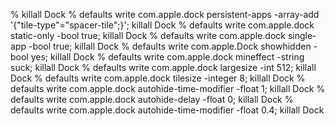 % killall Dock
% defaults write com.apple.dock persistent-apps -array-add '{"tile-type"="spacer-tile";}'; killall Dock
% defaults write com.apple.dock static-only -bool true; killall Dock
% defaults write com.apple.dock single-app -bool true; killall Dock
% defaults write com.apple.Dock showhidden -bool yes; killall Dock
% defaults write com.apple.dock mineffect -string suck; killall Dock
% defaults write com.apple.dock largesize -int 512; killall Dock
% defaults write com.apple.dock tilesize -integer 8; killall Dock
% defaults write com.apple.dock autohide-time-modifier -float 1; killall Dock
% defaults write com.apple.dock autohide-delay -float 0; killall Dock
% defaults write com.apple.dock autohide-time-modifier -float 0.4; killall Dock